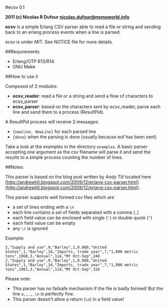 #ecsv 0.1

**2011 (c) Nicolas R Dufour <nicolas.dufour@nemoworld.info>**

**ecsv** is a simple Erlang CSV parser able to read a file or string and sending back to an erlang process events when a line is parsed.

ecsv is under MIT. See NOTICE file for more details.

##Requirements

* Erlang/OTP R13/R14
* GNU Make

##How to use it

Composed of 2 modules:

 - **ecsv_reader**: read a file or a string and send a flow of characters to ecsv_parser
 - **ecsv_parser**: based on the characters sent by ecsv_reader, parse each line and send them to a process (ResultPid).

A ResultPid process will receive 2 messages:

- `{newline, NewLine}` for each parsed line
- `{done}` when the parsing is done (usually because eof has been sent)

Take a look at the examples in the directory `examples`. A basic parser accepting one argument as the csv filename will parse it and send the results to a simple process counting the number of lines.

##Notes

This parser is based on the blog post written by *Andy Till* located
here [http://andrewtill.blogspot.com/2009/12/erlang-csv-parser.html](http://andrewtill.blogspot.com/2009/12/erlang-csv-parser.html).

This parser supports well formed csv files which are

- a set of lines ending with a `\n`
- each line contains a set of fields separated with a comma (`,`)
- each field value can be enclosed with single (`'`) or double quote (`"`)
- each field value can be empty
- any `\r` is ignored

Example:

    2,"Supply and use",9,"Barley",1,0.800,"United States",1,"Barley",34,"Imports, trade year",7,"1,000 metric tons",1960,3,"Annual",114,"MY Oct-Sep",248
    2,"Supply and use",9,"Barley",1,0.800,"United States",1,"Barley",34,"Imports, trade year",7,"1,000 metric tons",1961,3,"Annual",114,"MY Oct-Sep",326

Please note:

- This parser has no failsafe mechanism if the file is badly formed!
  But the line `a,,,,,\n` is perfectly fine.
- This parser doesn't allow a return (`\n`) in a field value!

